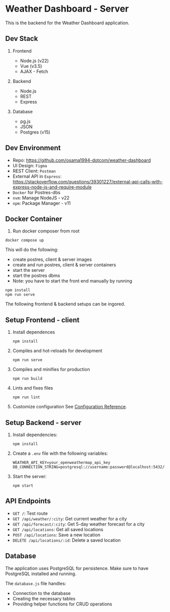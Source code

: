 # Weather Dashboard - Server

This is the backend for the Weather Dashboard application.

## Dev Stack
1. Frontend
   - Node.js (v22)
   - Vue (v3.5)
   - AJAX - Fetch

2. Backend
   - Node.js
   - REST
   - Express

3. Database
   - pg.js
   - JSON
   - Postgres (v15)


## Dev Environment
- Repo: https://github.com/osama1994-dotcom/weather-dashboard
- UI Design: `Figma`
- REST Client: `Postman`
- External API in `Express`: https://stackoverflow.com/questions/39301227/external-api-calls-with-express-node-js-and-require-module
- `Docker` for Postres-dbs
- `nvm`: Manage NodeJS - v22
- `npm`: Package Manager - v11


## Docker Container
1. Run docker composer from root
```
docker compose up
```
This will do the following:
- create postres, client & server images
- create and run postres, client & server containers
- start the server
- start the postres dbms
- Note: you have to start the front end manually by running
```
npm install
npm run serve
```
The following frontend & backend setups can be ingored.


 ## Setup Frontend - client
1. Install dependences
   ```
   npm install
   ```

2. Compiles and hot-reloads for development
   ```
   npm run serve
   ```

3. Compiles and minifies for production
   ```
   npm run build
   ```

4. Lints and fixes files
   ```
   npm run lint
   ```

5. Customize configuration
See [Configuration Reference](https://cli.vuejs.org/config/).



## Setup Backend - server
1. Install dependencies:
   ```
   npm install
   ```

2. Create a `.env` file with the following variables:
   ```
   WEATHER_API_KEY=your_openweathermap_api_key
   DB_CONNECTION_STRING=postgresql://username:password@localhost:5432/weather_app
   ```

3. Start the server:
   ```
   npm start
   ```

## API Endpoints
- `GET /`: Test route
- `GET /api/weather/:city`: Get current weather for a city
- `GET /api/forecast/:city`: Get 5-day weather forecast for a city
- `GET /api/locations`: Get all saved locations
- `POST /api/locations`: Save a new location
- `DELETE /api/locations/:id`: Delete a saved location

## Database
The application uses PostgreSQL for persistence. Make sure to have PostgreSQL installed and running.

The `database.js` file handles:
- Connection to the database
- Creating the necessary tables
- Providing helper functions for CRUD operations
